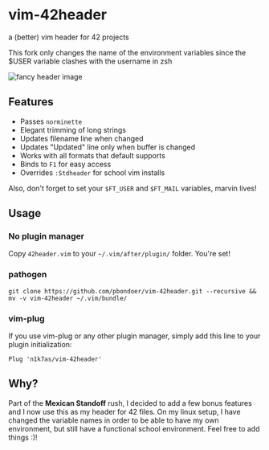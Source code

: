 # vim-42header
a (better) vim header for 42 projects

This fork only changes the name of the environment variables since the $USER variable clashes with the username in zsh

![fancy header image](http://i.imgur.com/WTscMvi.png)

## Features
* Passes `norminette`
* Elegant trimming of long strings
* Updates filename line when changed
* Updates "Updated" line only when buffer is changed
* Works with all formats that default supports
* Binds to `F1` for easy access
* Overrides `:Stdheader` for school vim installs

Also, don't forget to set your `$FT_USER` and `$FT_MAIL` variables, marvin lives!

## Usage 

### No plugin manager
Copy `42header.vim` to your `~/.vim/after/plugin/` folder. You're set!

### pathogen
```
git clone https://github.com/pbondoer/vim-42header.git --recursive && mv -v vim-42header ~/.vim/bundle/
```

### vim-plug
If you use vim-plug or any other plugin manager, simply add this line to your
plugin initialization:

```vim
Plug 'n1k7as/vim-42header'
```

## Why?
Part of the **Mexican Standoff** rush, I decided to add a few bonus features
and I now use this as my header for 42 files. On my linux setup, I have changed
the variable names in order to be able to have my own environment, but still
have a functional school environment. Feel free to add things :)!
